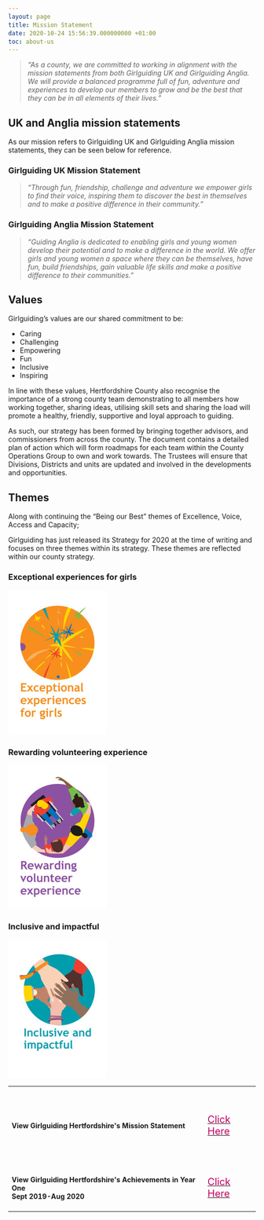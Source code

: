 ```yaml
---
layout: page
title: Mission Statement
date: 2020-10-24 15:56:39.000000000 +01:00
toc: about-us
---
```

> _“As a county, we are committed to working in alignment with the mission statements from both Girlguiding UK and Girlguiding Anglia. We will provide a balanced programme full of fun, adventure and experiences to develop our members to grow and be the best that they can be in all elements of their lives.”_

## UK and Anglia mission statements
As our mission refers to Girlguiding UK and Girlguiding Anglia mission statements, they can be seen below for reference.


### Girlguiding UK Mission Statement
> _“Through fun, friendship, challenge and adventure we empower girls to find their voice, inspiring them to discover the best in themselves and to make a positive difference in their community.”_

### Girlguiding Anglia Mission Statement
> _“Guiding Anglia is dedicated to enabling girls and young women develop their potential and to make a difference in the world. We offer girls and young women a space where they can be themselves, have fun, build friendships, gain valuable life skills and make a positive difference to their communities.”_

## Values

Girlguiding’s values are our shared commitment to be:

- Caring 
- Challenging 
- Empowering 
- Fun 
- Inclusive 
- Inspiring

In line with these values, Hertfordshire County also recognise the importance of a strong county team demonstrating to all members how working together, sharing ideas, utilising skill sets and sharing the load will promote a healthy, friendly, supportive and loyal approach to guiding.

As such, our strategy has been formed by bringing together advisors, and commissioners from across the county. The document contains a detailed plan of action which will form roadmaps for each team within the County Operations Group to own and work towards. The Trustees will ensure that Divisions, Districts and units are updated and involved in the developments and opportunities.

## Themes
Along with continuing the “Being our Best” themes of Excellence, Voice, Access and Capacity;

Girlguiding has just released its Strategy for 2020 at the time of writing and focuses on three themes within its strategy. These themes are reflected within our county strategy.

<div class="row">
<div class="col-md-4">
<h3 class="sr-only">Exceptional experiences for girls</h3>
<img src="/assets/images/girlguidings-strategy-icons/exceptional_experiences_vertical_200.jpg" />
</div>
<div class="col-md-4">
<h3 class="sr-only">Rewarding volunteering experience</h3>
<img src="/assets/images/girlguidings-strategy-icons/rewarding_experience_vertical_200.jpg" />
</div>
<div class="col-md-4">
<h3 class="sr-only">Inclusive and impactful</h3>
<img src="/assets/images/girlguidings-strategy-icons/inclusive_impactful_vertical_200.jpg" />
</div>

</div>

<table>
    <tr style="height:160px;">
    <td><h4>View Girlguiding Hertfordshire's Mission Statement</h4></td><td><a class="btn btn-pink" href="https://www.girlguidinghertfordshire.org.uk/wp-content/uploads/2020/10/Hertfordshire-County-Mission-Statement.pdf" target="_blank"><span style="color:#c40063!important;font-size:20px!important;">Click Here</span></a></td>
    </tr><tr>
    <td><h4>View Girlguiding Hertfordshire's Achievements in Year One&nbsp;&nbsp;&nbsp;&nbsp;&nbsp;<br/>Sept 2019-Aug 2020</h4></td><td> <a class="btn btn-pink" href="https://www.girlguidinghertfordshire.org.uk/wp-content/uploads/2020/10/Hertfordshire-County-Plan-Year-One-PUBLIC.pdf" target="_blank" rel="noopener"><span style="color:#c40063!important;font-size:20px!important;">Click Here</span></a>

